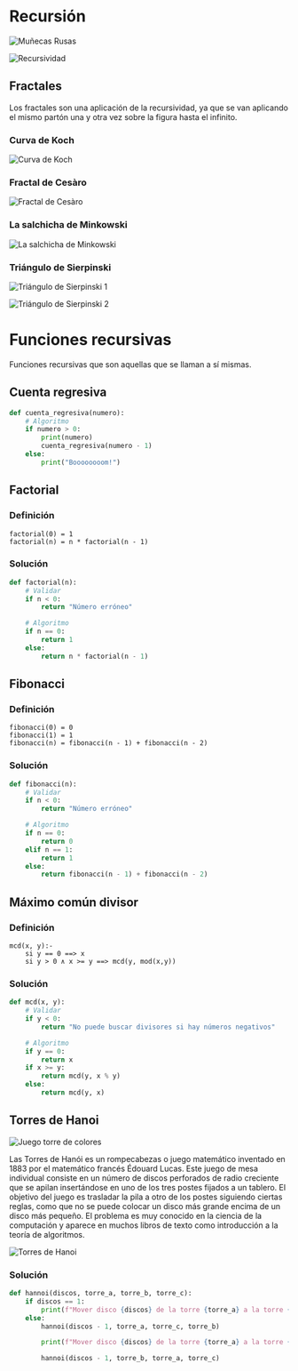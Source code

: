 # Recursión

![Muñecas Rusas](https://miro.medium.com/max/700/0*opEAS5f4H5qOnETV.jpg)

![Recursividad](https://cdn-images-1.medium.com/max/1200/1*AX103NrmJFS5s4lsNRJTYg.jpeg)

## Fractales 
Los fractales son una aplicación de la recursividad, ya que se van aplicando el mismo partón una y otra vez sobre la figura hasta el infinito.

### Curva de Koch
![Curva de Koch](https://www.matesfacil.com/fractales/von-Koch/Snowflake/3/Koch_snowflake_mini.gif)

### Fractal de Cesàro
![Fractal de Cesàro](https://www.matesfacil.com/fractales/von-Koch/Cesaro/Mini_Cesaro_fractal_gif.gif)

### La salchicha de Minkowski
![La salchicha de Minkowski](https://www.matesfacil.com/fractales/von-Koch/T2/T2_fractal_gif.gif)

### Triángulo de Sierpinski
![Triángulo de Sierpinski 1](https://upload.wikimedia.org/wikipedia/commons/thumb/7/74/Animated_construction_of_Sierpinski_Triangle.gif/581px-Animated_construction_of_Sierpinski_Triangle.gif)

![Triángulo de Sierpinski 2](https://upload.wikimedia.org/wikipedia/commons/6/6b/Sierpinski_zoom_2.gif)

# Funciones recursivas

Funciones recursivas que son aquellas que se llaman a sí mismas.

## Cuenta regresiva
```python
def cuenta_regresiva(numero):
    # Algoritmo
    if numero > 0:
        print(numero)
        cuenta_regresiva(numero - 1)
    else:
        print("Boooooooom!")
```

## Factorial
### Definición
```
factorial(0) = 1
factorial(n) = n * factorial(n - 1)
```
### Solución
```python
def factorial(n):
    # Validar
    if n < 0:
        return "Número erróneo"

    # Algoritmo
    if n == 0:
        return 1
    else:
        return n * factorial(n - 1)
```

## Fibonacci
### Definición
```
fibonacci(0) = 0
fibonacci(1) = 1
fibonacci(n) = fibonacci(n - 1) + fibonacci(n - 2)
```
### Solución
```python
def fibonacci(n):
    # Validar
    if n < 0:
        return "Número erróneo"

    # Algoritmo
    if n == 0:
        return 0
    elif n == 1:
        return 1
    else:
        return fibonacci(n - 1) + fibonacci(n - 2)
```

## Máximo común divisor
### Definición
```
mcd(x, y):-
    si y == 0 ==> x
    si y > 0 ∧ x >= y ==> mcd(y, mod(x,y))  
```
### Solución
```python
def mcd(x, y):
    # Validar
    if y < 0:
        return "No puede buscar divisores si hay números negativos"

    # Algoritmo
    if y == 0:
        return x
    if x >= y:
        return mcd(y, x % y) 
    else:
        return mcd(y, x)
```

## Torres de Hanoi

![Juego torre de colores](https://ae01.alicdn.com/kf/HTB1WErAbovrK1RjSszfq6xJNVXa4/Juguete-educativo-cl-sico-para-edades-tempranas-juego-de-rompecabezas-matem-tico-de-madera-de-torre.jpg_q50.jpg)

Las Torres de Hanói es un rompecabezas o juego matemático inventado en 1883 por el matemático francés Édouard Lucas. Este juego de mesa individual consiste en un número de discos perforados de radio creciente que se apilan insertándose en uno de los tres postes fijados a un tablero. El objetivo del juego es trasladar la pila a otro de los postes siguiendo ciertas reglas, como que no se puede colocar un disco más grande encima de un disco más pequeño. El problema es muy conocido en la ciencia de la computación y aparece en muchos libros de texto como introducción a la teoría de algoritmos. 

![Torres de Hanoi](https://upload.wikimedia.org/wikipedia/commons/8/8d/Iterative_algorithm_solving_a_6_disks_Tower_of_Hanoi.gif)

### Solución
```python
def hannoi(discos, torre_a, torre_b, torre_c):
    if discos == 1:
        print(f"Mover disco {discos} de la torre {torre_a} a la torre {torre_c}")
    else:
        hannoi(discos - 1, torre_a, torre_c, torre_b)

        print(f"Mover disco {discos} de la torre {torre_a} a la torre {torre_c}")

        hannoi(discos - 1, torre_b, torre_a, torre_c)
```
